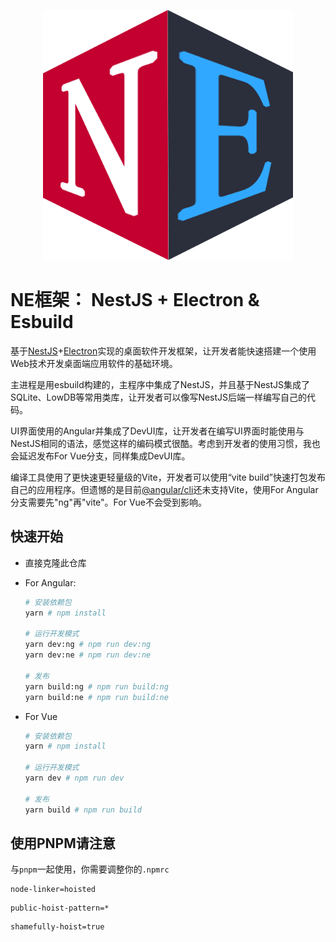 <p align="center">
    <img width="400" src="./logo.png" alt="logo">
</p>

# NE框架： NestJS + Electron  & Esbuild 

基于[NestJS](https://nestjs.com/)+[Electron](https://www.electronjs.org/)实现的桌面软件开发框架，让开发者能快速搭建一个使用Web技术开发桌面端应用软件的基础环境。

主进程是用esbuild构建的，主程序中集成了NestJS，并且基于NestJS集成了SQLite、LowDB等常用类库，让开发者可以像写NestJS后端一样编写自己的代码。

UI界面使用的Angular并集成了DevUI库，让开发者在编写UI界面时能使用与NestJS相同的语法，感觉这样的编码模式很酷。考虑到开发者的使用习惯，我也会延迟发布For Vue分支，同样集成DevUI库。

编译工具使用了更快速更轻量级的Vite，开发者可以使用“vite build”快速打包发布自己的应用程序。但遗憾的是目前[@angular/cli](https://github.com/angular/angular-cli.git)还未支持Vite，使用For Angular分支需要先"ng"再"vite"。For Vue不会受到影响。

## 快速开始

- 直接克隆此仓库

- For Angular: 
  
  ```bash
  # 安装依赖包
  yarn # npm install
  
  # 运行开发模式
  yarn dev:ng # npm run dev:ng
  yarn dev:ne # npm run dev:ne
  
  # 发布
  yarn build:ng # npm run build:ng
  yarn build:ne # npm run build:ne
  ```
  
- For Vue
  
  ```bash
  # 安装依赖包
  yarn # npm install
  
  # 运行开发模式
  yarn dev # npm run dev
  
  # 发布
  yarn build # npm run build
  ```

## 使用PNPM请注意

与`pnpm`一起使用，你需要调整你的`.npmrc`
```
node-linker=hoisted
```
```
public-hoist-pattern=*
```
```
shamefully-hoist=true
```

